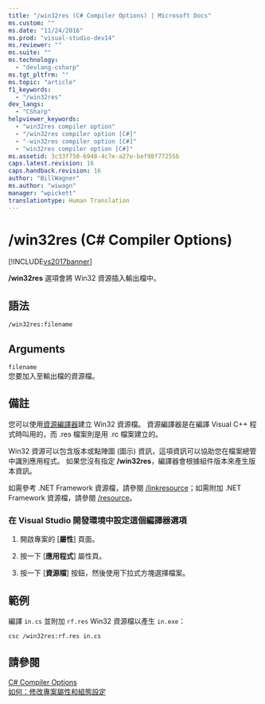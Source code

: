 ```yaml
---
title: "/win32res (C# Compiler Options) | Microsoft Docs"
ms.custom: ""
ms.date: "11/24/2016"
ms.prod: "visual-studio-dev14"
ms.reviewer: ""
ms.suite: ""
ms.technology: 
  - "devlang-csharp"
ms.tgt_pltfrm: ""
ms.topic: "article"
f1_keywords: 
  - "/win32res"
dev_langs: 
  - "CSharp"
helpviewer_keywords: 
  - "win32res compiler option"
  - "/win32res compiler option [C#]"
  - "-win32res compiler option [C#]"
  - "win32res compiler option [C#]"
ms.assetid: 3c33f750-6948-4c7e-a27e-bef98f77255b
caps.latest.revision: 16
caps.handback.revision: 16
author: "BillWagner"
ms.author: "wiwagn"
manager: "wpickett"
translationtype: Human Translation
---
```

# /win32res (C# Compiler Options)
[!INCLUDE[vs2017banner](../../../csharp/includes/vs2017banner.md)]

**\/win32res** 選項會將 Win32 資源插入輸出檔中。  
  
## 語法  
  
```  
/win32res:filename  
```  
  
## Arguments  
 `filename`  
 您要加入至輸出檔的資源檔。  
  
## 備註  
 您可以使用[資源編譯器](http://go.microsoft.com/fwlink/?LinkId=148370)建立 Win32 資源檔。  資源編譯器是在編譯 Visual C\+\+ 程式時叫用的，而 .res 檔案則是用 .rc 檔案建立的。  
  
 Win32 資源可以包含版本或點陣圖 \(圖示\) 資訊，這項資訊可以協助您在檔案總管中識別應用程式。  如果您沒有指定 **\/win32res**，編譯器會根據組件版本來產生版本資訊。  
  
 如需參考 .NET Framework 資源檔，請參閱 [\/linkresource](../../../csharp/language-reference/compiler-options/linkresource-compiler-option.md)；如需附加 .NET Framework 資源檔，請參閱 [\/resource](../../../csharp/language-reference/compiler-options/resource-compiler-option.md)。  
  
### 在 Visual Studio 開發環境中設定這個編譯器選項  
  
1.  開啟專案的 \[**屬性**\] 頁面。  
  
2.  按一下 \[**應用程式**\] 屬性頁。  
  
3.  按一下 \[**資源檔**\] 按鈕，然後使用下拉式方塊選擇檔案。  
  
## 範例  
 編譯 `in.cs` 並附加 `rf.res` Win32 資源檔以產生 `in.exe`：  
  
```  
csc /win32res:rf.res in.cs  
```  
  
## 請參閱  
 [C\# Compiler Options](../../../csharp/language-reference/compiler-options/index.md)   
 [如何：修改專案屬性和組態設定](http://msdn.microsoft.com/zh-tw/e7184bc5-2f2b-4b4f-aa9a-3ecfcbc48b67)
